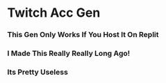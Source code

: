 # Twitch Acc Gen

### This Gen Only Works If You Host It On Replit

### I Made This Really Really Long Ago!

### Its Pretty Useless 

